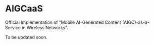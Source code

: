 # AIGCaaS
Official Implementation of "Mobile AI-Generated Content (AIGC)-as-a-Service in Wireless Networks".

To be updated soon.